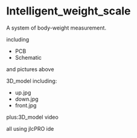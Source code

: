 # Intelligent_weight_scale

A system of body-weight measurement.

including
- PCB
- Schematic

and pictures above

3D_model including:
- up.jpg
- down.jpg
- front.jpg

plus:3D_model video


all using jlcPRO ide
